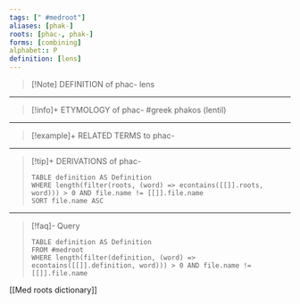 ```yaml
---
tags: [" #medroot"]
aliases: [phak-]
roots: [phac-, phak-]
forms: [combining]
alphabet:: P
definition: [lens]
---
```

>[!Note] DEFINITION of phac-
>lens
_____
>[!info]+ ETYMOLOGY of phac-
>#greek phakos (lentil)
_____
>[!example]+ RELATED TERMS to phac-
>
_____
>[!tip]+ DERIVATIONS of phac-
>
>```dataview
>TABLE definition AS Definition 
>WHERE length(filter(roots, (word) => econtains([[]].roots, word))) > 0 AND file.name != [[]].file.name
>SORT file.name ASC
>```
___
>[!faq]- Query
>```dataview
>TABLE definition AS Definition
>FROM #medroot
>WHERE length(filter(definition, (word) => econtains([[]].definition, word))) > 0 AND file.name != [[]].file.name
>```


[[Med roots dictionary]]